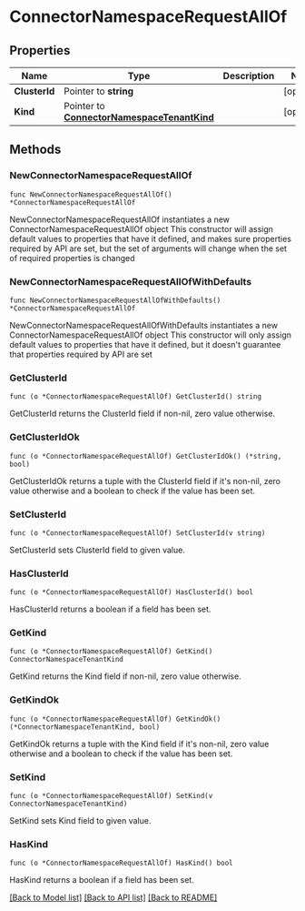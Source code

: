 # ConnectorNamespaceRequestAllOf

## Properties

Name | Type | Description | Notes
------------ | ------------- | ------------- | -------------
**ClusterId** | Pointer to **string** |  | [optional] 
**Kind** | Pointer to [**ConnectorNamespaceTenantKind**](ConnectorNamespaceTenantKind.md) |  | [optional] 


## Methods

### NewConnectorNamespaceRequestAllOf

`func NewConnectorNamespaceRequestAllOf() *ConnectorNamespaceRequestAllOf`

NewConnectorNamespaceRequestAllOf instantiates a new ConnectorNamespaceRequestAllOf object
This constructor will assign default values to properties that have it defined,
and makes sure properties required by API are set, but the set of arguments
will change when the set of required properties is changed

### NewConnectorNamespaceRequestAllOfWithDefaults

`func NewConnectorNamespaceRequestAllOfWithDefaults() *ConnectorNamespaceRequestAllOf`

NewConnectorNamespaceRequestAllOfWithDefaults instantiates a new ConnectorNamespaceRequestAllOf object
This constructor will only assign default values to properties that have it defined,
but it doesn't guarantee that properties required by API are set


### GetClusterId

`func (o *ConnectorNamespaceRequestAllOf) GetClusterId() string`

GetClusterId returns the ClusterId field if non-nil, zero value otherwise.

### GetClusterIdOk

`func (o *ConnectorNamespaceRequestAllOf) GetClusterIdOk() (*string, bool)`

GetClusterIdOk returns a tuple with the ClusterId field if it's non-nil, zero value otherwise
and a boolean to check if the value has been set.

### SetClusterId

`func (o *ConnectorNamespaceRequestAllOf) SetClusterId(v string)`

SetClusterId sets ClusterId field to given value.

### HasClusterId

`func (o *ConnectorNamespaceRequestAllOf) HasClusterId() bool`

HasClusterId returns a boolean if a field has been set.


### GetKind

`func (o *ConnectorNamespaceRequestAllOf) GetKind() ConnectorNamespaceTenantKind`

GetKind returns the Kind field if non-nil, zero value otherwise.

### GetKindOk

`func (o *ConnectorNamespaceRequestAllOf) GetKindOk() (*ConnectorNamespaceTenantKind, bool)`

GetKindOk returns a tuple with the Kind field if it's non-nil, zero value otherwise
and a boolean to check if the value has been set.

### SetKind

`func (o *ConnectorNamespaceRequestAllOf) SetKind(v ConnectorNamespaceTenantKind)`

SetKind sets Kind field to given value.

### HasKind

`func (o *ConnectorNamespaceRequestAllOf) HasKind() bool`

HasKind returns a boolean if a field has been set.



[[Back to Model list]](../README.md#documentation-for-models) [[Back to API list]](../README.md#documentation-for-api-endpoints) [[Back to README]](../README.md)

